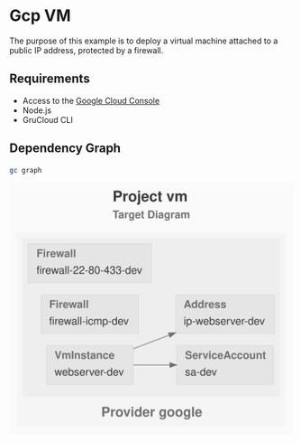 # Gcp VM

The purpose of this example is to deploy a virtual machine attached to a public IP address, protected by a firewall.

## Requirements

- Access to the [Google Cloud Console](https://console.cloud.google.com/)
- Node.js
- GruCloud CLI

## Dependency Graph

```sh
gc graph
```

![GraphTarget](diagram-target.svg)
